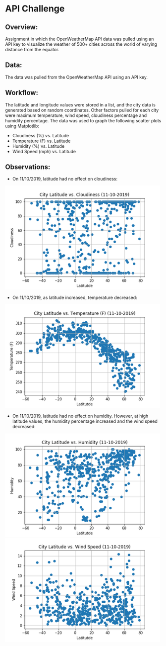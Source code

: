 # API Challenge

## Overview:
Assignment in which the OpenWeatherMap API data was pulled using an API key to visualize the weather of 500+ cities across the world of varying distance from the equator. 

## Data:
The data was pulled from the OpenWeatherMap API using an API key. 

## Workflow:

The latitude and longitude values were stored in a list, and the city data is generated based on random coordinates. Other factors pulled for each city were maximum temperature, wind speed, cloudiness percentage and humidity percentage. The data was used to graph the following scatter plots using Matplotlib:

- Cloudiness (%) vs. Latitude
- Temperature (F) vs. Latitude
- Humidity (%) vs. Latitude
- Wind Speed (mph) vs. Latitude

## Observations:

- On 11/10/2019, latitude had no effect on cloudiness:

<img src="images/LatitudevsCloudiness.png" width="500">

- On 11/10/2019, as latitude increased, temperature decreased:

<img src="images/LatitudevsTemperature.png" width="500">


- On 11/10/2019, latitude had no effect on humidity. However, at high latitude values, the humidity percentage increased and the wind speed decreased:

<img src="images/LatitudevsHumidity.png" width="500">

<img src="images/LatitudevsWindSpeed.png" width="500">